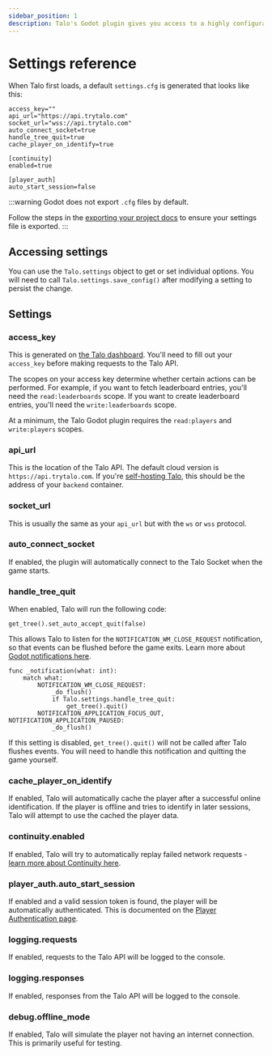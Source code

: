 ```yaml
---
sidebar_position: 1
description: Talo's Godot plugin gives you access to a highly configurable open source game backend.
---
```


# Settings reference

When Talo first loads, a default `settings.cfg` is generated that looks like this:

```gdscript title="addons/talo/settings.cfg"
access_key=""
api_url="https://api.trytalo.com"
socket_url="wss://api.trytalo.com"
auto_connect_socket=true
handle_tree_quit=true
cache_player_on_identify=true

[continuity]
enabled=true

[player_auth]
auto_start_session=false
```

:::warning
Godot does not export `.cfg` files by default.

Follow the steps in the [exporting your project docs](/docs/godot/exporting.md) to ensure your settings file is exported.
:::

## Accessing settings

You can use the `Talo.settings` object to get or set individual options. You will need to call `Talo.settings.save_config()` after modifying a setting to persist the change.

## Settings

### access_key

This is generated on [the Talo dashboard](https://dashboard.trytalo.com). You'll need to fill out your `access_key` before making requests to the Talo API.

The scopes on your access key determine whether certain actions can be performed. For example, if you want to fetch leaderboard entries, you'll need the `read:leaderboards` scope. If you want to create leaderboard entries, you'll need the `write:leaderboards` scope.

At a minimum, the Talo Godot plugin requires the `read:players` and `write:players` scopes.

### api_url

This is the location of the Talo API. The default cloud version is `https://api.trytalo.com`. If you're [self-hosting Talo](/docs/selfhosting/overview.md), this should be the address of your `backend` container.

### socket_url

This is usually the same as your `api_url` but with the `ws` or `wss` protocol.

### auto_connect_socket

If enabled, the plugin will automatically connect to the Talo Socket when the game starts.

### handle_tree_quit

When enabled, Talo will run the following code:

```gdscript
get_tree().set_auto_accept_quit(false)
```

This allows Talo to listen for the `NOTIFICATION_WM_CLOSE_REQUEST` notification, so that events can be flushed before the game exits. Learn more about [Godot notifications here](https://docs.godotengine.org/en/stable/tutorials/best_practices/godot_notifications.html).

```gdscript
func _notification(what: int):
	match what:
		NOTIFICATION_WM_CLOSE_REQUEST:
			_do_flush()
			if Talo.settings.handle_tree_quit:
				get_tree().quit()
		NOTIFICATION_APPLICATION_FOCUS_OUT, NOTIFICATION_APPLICATION_PAUSED:
			_do_flush()
```

If this setting is disabled, `get_tree().quit()` will not be called after Talo flushes events. You will need to handle this notification and quitting the game yourself.

### cache_player_on_identify

If enabled, Talo will automatically cache the player after a successful online identification. If the player is offline and tries to identify in later sessions, Talo will attempt to use the cached the player data.

### continuity.enabled

If enabled, Talo will try to automatically replay failed network requests - [learn more about Continuity here](/docs/godot/continuity.md).

### player_auth.auto_start_session

If enabled and a valid session token is found, the player will be automatically authenticated. This is documented on the [Player Authentication page](/docs/godot/player-authentication.md#automatic-logins).

### logging.requests

If enabled, requests to the Talo API will be logged to the console.

### logging.responses

If enabled, responses from the Talo API will be logged to the console.

### debug.offline_mode

If enabled, Talo will simulate the player not having an internet connection. This is primarily useful for testing.
